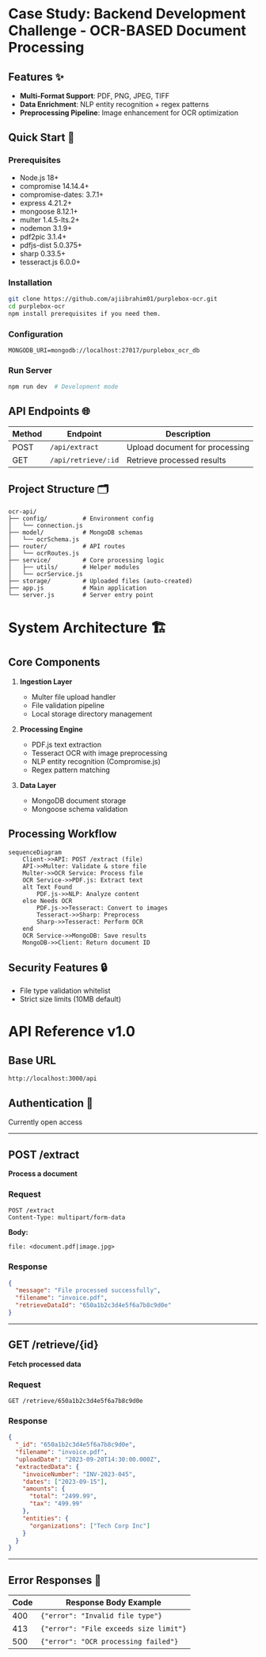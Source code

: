 # Case Study: Backend Development Challenge - OCR-BASED Document Processing

## Features ✨
- **Multi-Format Support**: PDF, PNG, JPEG, TIFF
- **Data Enrichment**: NLP entity recognition + regex patterns
- **Preprocessing Pipeline**: Image enhancement for OCR optimization

## Quick Start 🚀

### Prerequisites
- Node.js 18+
- compromise 14.14.4+
- compromise-dates: 3.7.1+
- express 4.21.2+
- mongoose 8.12.1+
- multer 1.4.5-lts.2+
- nodemon 3.1.9+
- pdf2pic 3.1.4+
- pdfjs-dist 5.0.375+
- sharp 0.33.5+
- tesseract.js 6.0.0+

### Installation
```bash
git clone https://github.com/ajiibrahim01/purplebox-ocr.git
cd purplebox-ocr
npm install prerequisites if you need them.
```

### Configuration
```
MONGODB_URI=mongodb://localhost:27017/purplebox_ocr_db
```

### Run Server
```bash
npm run dev  # Development mode
```

## API Endpoints 🌐

| Method | Endpoint          | Description                     |
|--------|-------------------|---------------------------------|
| POST   | `/api/extract`    | Upload document for processing  |
| GET    | `/api/retrieve/:id` | Retrieve processed results    |


## Project Structure 🗂️
```
ocr-api/
├── config/          # Environment config
│   └── connection.js
├── model/           # MongoDB schemas
│   └── ocrSchema.js
├── router/          # API routes
│   └── ocrRoutes.js
├── service/         # Core processing logic
│   ├── utils/       # Helper modules
│   └── ocrService.js
├── storage/         # Uploaded files (auto-created)
├── app.js           # Main application
└── server.js        # Server entry point
```

# System Architecture 🏗️

## Core Components
1. **Ingestion Layer**
   - Multer file upload handler
   - File validation pipeline
   - Local storage directory management

2. **Processing Engine**
   - PDF.js text extraction
   - Tesseract OCR with image preprocessing
   - NLP entity recognition (Compromise.js)
   - Regex pattern matching

3. **Data Layer**
   - MongoDB document storage
   - Mongoose schema validation

## Processing Workflow
```mermaid
sequenceDiagram
    Client->>API: POST /extract (file)
    API->>Multer: Validate & store file
    Multer->>OCR Service: Process file
    OCR Service->>PDF.js: Extract text
    alt Text Found
        PDF.js->>NLP: Analyze content
    else Needs OCR
        PDF.js->>Tesseract: Convert to images
        Tesseract->>Sharp: Preprocess
        Sharp->>Tesseract: Perform OCR
    end
    OCR Service->>MongoDB: Save results
    MongoDB->>Client: Return document ID
```

## Security Features 🔒
- File type validation whitelist
- Strict size limits (10MB default)


# API Reference v1.0

## Base URL
`http://localhost:3000/api`

## Authentication 🔐
Currently open access

---

## POST /extract
**Process a document**

### Request
```http
POST /extract
Content-Type: multipart/form-data
```

**Body:**
```form-data
file: <document.pdf|image.jpg>
```

### Response
```json
{
  "message": "File processed successfully",
  "filename": "invoice.pdf",
  "retrieveDataId": "650a1b2c3d4e5f6a7b8c9d0e"
}
```

---

## GET /retrieve/{id}
**Fetch processed data**

### Request
```http
GET /retrieve/650a1b2c3d4e5f6a7b8c9d0e
```

### Response
```json
{
  "_id": "650a1b2c3d4e5f6a7b8c9d0e",
  "filename": "invoice.pdf",
  "uploadDate": "2023-09-20T14:30:00.000Z",
  "extractedData": {
    "invoiceNumber": "INV-2023-045",
    "dates": ["2023-09-15"],
    "amounts": {
      "total": "2499.99",
      "tax": "499.99"
    },
    "entities": {
      "organizations": ["Tech Corp Inc"]
    }
  }
}
```

---

## Error Responses 🚨
| Code | Response Body Example                  |
|------|----------------------------------------|
| 400  | `{"error": "Invalid file type"}`       |
| 413  | `{"error": "File exceeds size limit"}` |
| 500  | `{"error": "OCR processing failed"}`   |
